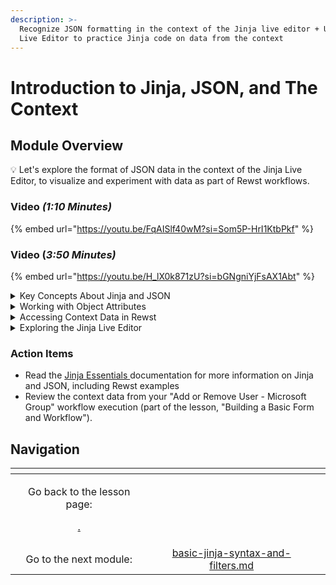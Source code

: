 ```yaml
---
description: >-
  Recognize JSON formatting in the context of the Jinja live editor + Use the
  Live Editor to practice Jinja code on data from the context
---
```


# Introduction to Jinja, JSON, and The Context

## Module Overview

:bulb: Let's explore the format of JSON data in the context of the Jinja Live Editor, to visualize and experiment with data as part of Rewst workflows.

### Video _(1:10 Minutes)_

{% embed url="https://youtu.be/FqAISlf40wM?si=Som5P-HrI1KtbPkf" %}

### Video (_3:50 Minutes)_

{% embed url="https://youtu.be/H_lX0k871zU?si=bGNgniYjFsAX1Abt" %}

<details>

<summary>Key Concepts About Jinja and JSON</summary>

* Jinja is the templating language used in Rewst workflows. It allows you to create placeholders in your code that are filled in with real data when the workflow runs.
* Think of Jinja as your tool for working with dynamic data like user names, group IDs, and actions.
* Every time a Rewst workflow runs, the data processed is shown in JSON (JavaScript Object Notation) format in the context of the workflow.
* JSON organizes data into objects (also called context variables in Rewst workflows), with key: value pairs. For example, "action" is a key and "add" could be the value.

</details>

<details>

<summary>Working with Object Attributes</summary>

In JSON, objects may have additional attributes, organized within more braces. You can access a specific attribute using dot notation.

* For example, to get the organization ID, use "CTX.organization.id" in the Jinja Live Editor.
* If you need the entire object, ask for "CTX.organization" to get all its attributes and values.

</details>

<details>

<summary>Accessing Context Data in Rewst</summary>

To get familiar with your context data, complete these steps in Rewst:

1. Open the "Add or Remove User - Microsoft Group" workflow and go to the "workflow results" by selecting the graph icon.
2. Open the most recent success and review the Context data. This will show you all the information processed during the workflow execution.

Key objects like "action," "user\_id," and "group\_id" are visible as part of the context data. These were configured in the workflow input and are now accessible for use in Jinja code.

</details>

<details>

<summary>Exploring the Jinja Live Editor</summary>

The Jinja Live Editor is a great place to experiment with Jinja code. You can paste in JSON data and practice writing Jinja statements without affecting any real data.

</details>

### Action Items

* Read the [Jinja Essentials ](https://docs.rewst.help/documentation/jinja/jinja-essentials)documentation for more information on Jinja and JSON, including Rewst examples&#x20;
* Review the context data from your "Add or Remove User - Microsoft Group" workflow execution (part of the lesson, "Building a Basic Form and Workflow").&#x20;

## Navigation

<table data-card-size="large" data-column-title-hidden data-view="cards" data-full-width="false"><thead><tr><th align="center"></th><th align="center"></th><th data-hidden data-card-target data-type="content-ref"></th></tr></thead><tbody><tr><td align="center"><p>Go back to the lesson page: </p><p><a data-mention href="./">.</a><br></p></td><td align="center"></td><td></td></tr><tr><td align="center">Go to the next module:</td><td align="center"><a data-mention href="basic-jinja-syntax-and-filters.md">basic-jinja-syntax-and-filters.md</a></td><td></td></tr></tbody></table>
